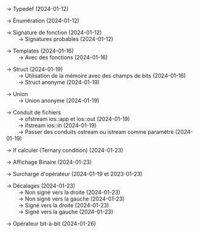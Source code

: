 -> Typedef (2024-01-12)

-> Énumération (2024-01-12)

-> Signature de fonction (2024-01-12) \
&nbsp; &nbsp; &nbsp; &nbsp; -> Signatures probables (2024-01-12)

-> Templates (2024-01-16) \
&nbsp; &nbsp; &nbsp; &nbsp; -> Avec des fonctions (2024-01-16)

-> Struct (2024-01-19) \
&nbsp; &nbsp; &nbsp; &nbsp; -> Utilisation de la mémoire avec des champs de bits (2024-01-16) \
&nbsp; &nbsp; &nbsp; &nbsp; -> Struct anonyme (2024-01-19)

-> Union \
&nbsp; &nbsp; &nbsp; &nbsp; -> Union anonyme (2024-01-19)

-> Conduit de fichiers \
&nbsp; &nbsp; &nbsp; &nbsp; -> ofstream ios::app et ios::out (2024-01-19) \
&nbsp; &nbsp; &nbsp; &nbsp; -> ifstream ios::in (2024-01-19) \
&nbsp; &nbsp; &nbsp; &nbsp; -> Passer des conduits ostream ou istream comme paramètre (2024-01-19)

-> If calculer (Ternary condition) (2024-01-23)

-> Affichage Binaire (2024-01-23)

-> Surcharge d'opérateur (2024-01-19 et 2023-01-23)

-> Décalages (2024-01-23) \
&nbsp; &nbsp; &nbsp; &nbsp; -> Non signé vers la droite (2024-01-23) \
&nbsp; &nbsp; &nbsp; &nbsp; -> Non signé vers la gauche (2024-01-23) \
&nbsp; &nbsp; &nbsp; &nbsp; -> Signé vers la droite (2024-01-23) \
&nbsp; &nbsp; &nbsp; &nbsp; -> Signé vers la gauche (2024-01-23)

-> Opérateur bit-à-bit (2024-01-26)
